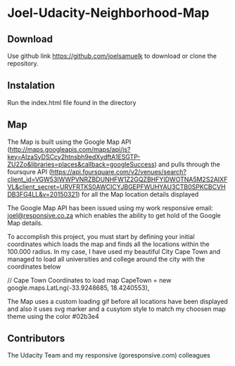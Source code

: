 # Joel-Udacity-Neighborhood-Map

## Download
Use github link https://github.com/joelsamuelk to download or clone the repository.

## Instalation 
Run the index.html file found in the directory 

## Map 
The Map is built using the Google Map API (http://maps.googleapis.com/maps/api/js?key=AIzaSyDSCcy2htnsbh9edXydftA1ESGTP-ZU2Zo&libraries=places&callback=googleSuccess) 
and pulls through the foursqure API (https://api.foursquare.com/v2/venues/search?client_id=VGW53IWWPVNRZBDUNHFW1Z2GQZBHFYIDWOTNA5M2S2AIXFVL&client_secret=URVFRTKS0AWCICYJBGEPFWUHYAU3CTB0SPKCBCVHDB3FG4LL&v=20150321) for all the Map location details displayed 

The Google Map API has been issued using my work responsive email: joel@responsive.co.za which enables the ability to get hold of the Google Map details.

To accomplish this project, you must start by defining your initial coordinates which loads the map and finds all the locations within the 100.000 radius.
In my case, I have used my beautiful City Cape Town and managed to load all universities and college around the city with the coordinates below            

 // Cape Town Coordinates to load map
 CapeTown = new google.maps.LatLng(-33.9248685, 18.4240553),

The Map uses a custom loading gif before all locations have been displayed and also it uses svg marker and a cusytom style to match my choosen map theme using the color #02b3e4

## Contributors
The Udacity Team and my responsive (goresponsive.com) colleagues